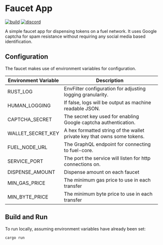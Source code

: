 Faucet App
===
[![build](https://github.com/FuelLabs/faucet/actions/workflows/ci.yml/badge.svg)](https://github.com/FuelLabs/faucet/actions/workflows/ci.yml)
[![discord](https://img.shields.io/badge/chat%20on-discord-orange?&logo=discord&logoColor=ffffff&color=7389D8&labelColor=6A7EC2)](https://discord.gg/xfpK4Pe)

A simple faucet app for dispensing tokens on a fuel network. It uses Google captcha for spam resistance
without requiring any social media based identification.

## Configuration
The faucet makes use of environment variables for configuration.

| Environment Variable | Description                                                             |
|----------------------|-------------------------------------------------------------------------|
| RUST_LOG             | EnvFilter configuration for adjusting logging granularity.              |
| HUMAN_LOGGING        | If false, logs will be output as machine readable JSON.                 |
| CAPTCHA_SECRET       | The secret key used for enabling Google captcha authentication.         |
| WALLET_SECRET_KEY    | A hex formatted string of the wallet private key that owns some tokens. |
| FUEL_NODE_URL        | The GraphQL endpoint for connecting to fuel-core.                       |
| SERVICE_PORT         | The port the service will listen for http connections on.               |
| DISPENSE_AMOUNT      | Dispense amount on each faucet                                          |
| MIN_GAS_PRICE        | The minimum gas price to use in each transfer                           |
| MIN_BYTE_PRICE       | The minimum byte price to use in each transfer                          |

## Build and Run

To run locally, assuming environment variables have already been set:

```sh
cargo run
```
